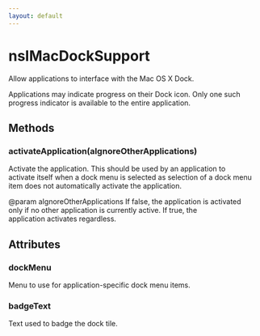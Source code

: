 ```yaml
---
layout: default
---
```


# nsIMacDockSupport #
  
Allow applications to interface with the Mac OS X Dock.  
  
Applications may indicate progress on their Dock icon. Only one such  
progress indicator is available to the entire application.  
  

## Methods ##

### activateApplication(aIgnoreOtherApplications) ###
  
Activate the application. This should be used by an application to  
activate itself when a dock menu is selected as selection of a dock menu  
item does not automatically activate the application.  
  
@param aIgnoreOtherApplications If false, the application is activated  
       only if no other application is currently active. If true, the  
       application activates regardless.   
  

## Attributes ##

### dockMenu ###
  
Menu to use for application-specific dock menu items.  
  

### badgeText ###
  
Text used to badge the dock tile.  
  
